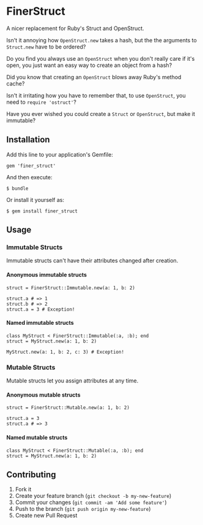# FinerStruct

A nicer replacement for Ruby's Struct and OpenStruct.

Isn't it annoying how `OpenStruct.new` takes a hash, but the the arguments to `Struct.new` have to be ordered?

Do you find you always use an `OpenStruct` when you don't really care if it's open, you just want an easy way to create an object from a hash?

Did you know that creating an `OpenStruct` blows away Ruby's method cache?

Isn't it irritating how you have to remember that, to use `OpenStruct`, you need to `require 'ostruct'`?

Have you ever wished you could create a `Struct` or `OpenStruct`, but make it immutable?

## Installation

Add this line to your application's Gemfile:

    gem 'finer_struct'

And then execute:

    $ bundle

Or install it yourself as:

    $ gem install finer_struct

## Usage

### Immutable Structs

Immutable structs can't have their attributes changed after creation.

#### Anonymous immutable structs

    struct = FinerStruct::Immutable.new(a: 1, b: 2)

    struct.a # => 1
    struct.b # => 2
    struct.a = 3 # Exception!

#### Named immutable structs

    class MyStruct < FinerStruct::Immutable(:a, :b); end
    struct = MyStruct.new(a: 1, b: 2)

    MyStruct.new(a: 1, b: 2, c: 3) # Exception!

### Mutable Structs

Mutable structs let you assign attributes at any time.

#### Anonymous mutable structs

    struct = FinerStruct::Mutable.new(a: 1, b: 2)

    struct.a = 3
    struct.a # => 3

#### Named mutable structs

    class MyStruct < FinerStruct::Mutable(:a, :b); end
    struct = MyStruct.new(a: 1, b: 2)

## Contributing

1. Fork it
2. Create your feature branch (`git checkout -b my-new-feature`)
3. Commit your changes (`git commit -am 'Add some feature'`)
4. Push to the branch (`git push origin my-new-feature`)
5. Create new Pull Request

